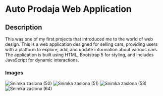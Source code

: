 # Auto Prodaja Web Application

## Description

This was one of my first projects that introduced me to the world of web design. This is a web application designed for selling cars, providing users with a platform to explore, add, and update information about various cars. The application is built using HTML, Bootstrap 5 for styling, and includes JavaScript for dynamic interactions. 

### Images

![Snimka zaslona (50)](https://github.com/Faariis/Car-selling-site/assets/84626163/fc041db4-8535-488d-b7dd-3728ab3b3cfc)
![Snimka zaslona (51)](https://github.com/Faariis/Car-selling-site/assets/84626163/4c8f9299-9fb8-41d6-9ff3-2b6c1667e355)
![Snimka zaslona (53)](https://github.com/Faariis/Car-selling-site/assets/84626163/4690917b-4b20-4968-afc5-a262f91c1cc1)
![Snimka zaslona (64)](https://github.com/Faariis/Car-selling-site/assets/84626163/c4ee2234-9542-48d8-a8f9-8db8f1ca7eb5)

